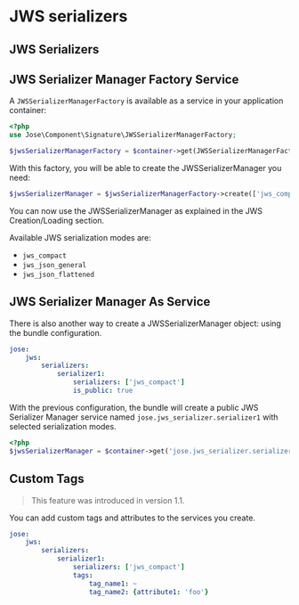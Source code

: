 # JWS serializers

## JWS Serializers

## JWS Serializer Manager Factory Service

A `JWSSerializerManagerFactory` is available as a service in your application container:

```php
<?php
use Jose\Component\Signature\JWSSerializerManagerFactory;

$jwsSerializerManagerFactory = $container->get(JWSSerializerManagerFactory::class);
```

With this factory, you will be able to create the JWSSerializerManager you need:

```php
$jwsSerializerManager = $jwsSerializerManagerFactory->create(['jws_compact']);
```

You can now use the JWSSerializerManager as explained in the JWS Creation/Loading section.

Available JWS serialization modes are:

* `jws_compact`
* `jws_json_general`
* `jws_json_flattened`

## JWS Serializer Manager As Service

There is also another way to create a JWSSerializerManager object: using the bundle configuration.

```yaml
jose:
    jws:
        serializers:
            serializer1:
                serializers: ['jws_compact']
                is_public: true
```

With the previous configuration, the bundle will create a public JWS Serializer Manager service named `jose.jws_serializer.serializer1` with selected serialization modes.

```php
<?php
$jwsSerializerManager = $container->get('jose.jws_serializer.serializer1');
```

## Custom Tags

> This feature was introduced in version 1.1.

You can add custom tags and attributes to the services you create.

```yaml
jose:
    jws:
        serializers:
            serializer1:
                serializers: ['jws_compact']
                tags:
                    tag_name1: ~
                    tag_name2: {attribute1: 'foo'}
```

